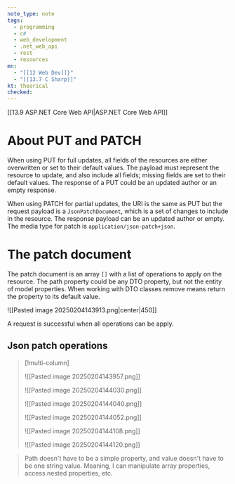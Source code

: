 ```yaml
---
note_type: note
tags:
  - programming
  - c#
  - web_development
  - .net_web_api
  - rest
  - resources
mn:
  - "[[12 Web Dev]]}"
  - "[[13.7 C Sharp]]"
kt: theorical
checked:
---
```

[[13.9 ASP.NET Core Web API|ASP.NET Core Web API]]

# About PUT and PATCH
When using PUT for full updates, all fields of the resources are either overwritten or set to their default values. The payload must represent the resource to update, and also include all fields; missing fields are set to their default values. The response of a PUT could be an updated author or an empty response. 

When using PATCH for partial updates, the URI is the same as PUT but the request payload is a `JsonPatchDocument`, which is a set of changes to include in the resource.  The response payload can be an updated author or empty. The media type for patch is `application/json-patch+json`.

# The patch document
The patch document is an array `[]` with a list of operations to apply on the resource. The path property could be any DTO property, but not the entity of model properties. When working with DTO classes remove means return the property to its default value. 

![[Pasted image 20250204143913.png|center|450]]

A request is successful when all operations can be apply. 
## Json patch operations
>[!multi-column]
>
>![[Pasted image 20250204143957.png]]
>
>![[Pasted image 20250204144030.png]]
>
>![[Pasted image 20250204144040.png]]
>
>![[Pasted image 20250204144052.png]]
>
>![[Pasted image 20250204144108.png]]
>
>![[Pasted image 20250204144120.png]]


> Path doesn't have to be a simple property, and value doesn't have to be one string value. Meaning, I can manipulate array properties, access nested properties, etc.


